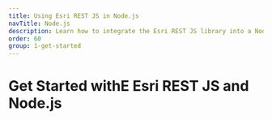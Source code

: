 ```yaml
---
title: Using Esri REST JS in Node.js
navTitle: Node.js
description: Learn how to integrate the Esri REST JS library into a Node.js app.
order: 60
group: 1-get-started
---
```


# Get Started withE Esri REST JS and Node.js
